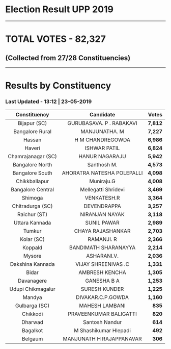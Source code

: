 # Election Result UPP 2019

---
# TOTAL VOTES - 82,327 
## (Collected from 27/28 Constituencies) 


---
# Results by Constituency 

### Last Updated - 13:12 | 23-05-2019 


|   Constituency   |        Candidate         |  Votes  |
|:----------------:|:------------------------:|--------:|
|   Bijapur (SC)   | GURUBASAVA. P . RABAKAVI |**7,812**|
| Bangalore Rural  |      MANJUNATHA. M       |**7,227**|
|      Hassan      |     H M CHANDREGOWDA     |**6,986**|
|      Haveri      |       ISHWAR PATIL       |**6,824**|
|Chamrajanagar (SC)|      HANUR NAGARAJU      |**5,942**|
| Bangalore North  |       Santhosh M.        |**4,573**|
| Bangalore South  |AHORATRA NATESHA POLEPALLI|**4,098**|
|  Chikkballapur   |        Muniraju.G        |**4,008**|
|Bangalore Central |   Mellegatti Shridevi    |**3,469**|
|     Shimoga      |       VENKATESH.R        |**3,364**|
| Chitradurga (SC) |       DEVENDRAPPA        |**3,257**|
|   Raichur (ST)   |      NIRANJAN NAYAK      |**3,118**|
|  Uttara Kannada  |       SUNIL PAWAR        |**2,989**|
|      Tumkur      |    CHAYA RAJASHANKAR     |**2,703**|
|    Kolar (SC)    |        RAMANJI. R        |**2,366**|
|     Koppald      |   BANDIMATH SHARANAYYA   |**2,214**|
|      Mysore      |       ASHARANI.V.        |**2,036**|
| Dakshina Kannada |   VIJAY SHREENIVAS .C    |**1,331**|
|      Bidar       |      AMBRESH KENCHA      |**1,305**|
|    Davanagere    |       GANESHA B A        |**1,253**|
|Udupi Chikmagalur |      SURESH KUNDER       |**1,225**|
|      Mandya      |    DIVAKAR.C.P.GOWDA     |**1,160**|
|  Gulbarga (SC)   |      MAHESH LAMBANI      |  **835**|
|     Chikkodi     |  PRAVEENKUMAR BALIGATTI  |  **820**|
|     Dharwad      |      Santosh Nandur      |  **614**|
|     Bagalkot     |  M Shashikumar Hlepadi   |  **492**|
|     Belgaum      | MANJUNATH H RAJAPPANAVAR |  **306**|


<script async src='https://www.googletagmanager.com/gtag/js?id=UA-138371535-2'></script><script>window.dataLayer = window.dataLayer || [];function gtag(){dataLayer.push(arguments);}gtag('js', new Date());gtag('config', 'UA-138371535-2');</script>